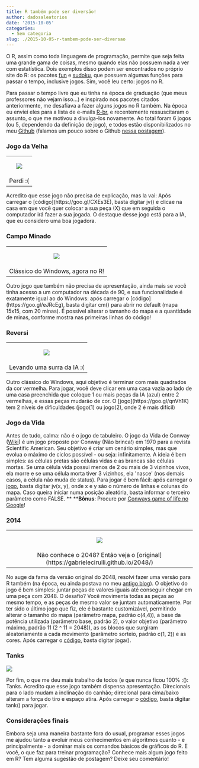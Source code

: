 ```yaml
---
title: R também pode ser diversão!
author: dadosaleatorios
date: '2015-10-05'
categories:
  - Sem categoria
slug: ./2015-10-05-r-tambem-pode-ser-diversao
---
```


O R, assim como toda linguagem de programação, permite que seja feita uma grande gama de coisas, mesmo quando elas não possuem nada a ver com estatística. Dois exemplos disso podem ser encontrados no próprio site do R: os pacotes [fun](https://cran.r-project.org/web/packages/fun/index.html) e [sudoku](https://cran.r-project.org/web/packages/sudoku/index.html), que possuem algumas funções para passar o tempo, inclusive jogos. Sim, você leu certo: jogos no R.

Para passar o tempo livre que eu tinha na época de graduação (que meus professores não vejam isso...) e inspirado nos pacotes citados anteriormente, me desafiava a fazer alguns jogos no R também. Na época eu enviei eles para a lista de e-mails [R-br](http://r-br.2285057.n4.nabble.com/), e recentemente ressuscitaram o assunto, o que me motivou a divulga-los novamente. Ao total foram 6 jogos (ou 5, dependendo da definição de jogo), e todos estão disponibilizados no meu [Github](https://github.com/rcoster/Rfun) (falamos um pouco sobre o Github [nessa postagem](http://www.dadosaleatorios.com.br/2014/05/usando-o-github-para-hospedar-codigos-r.html)).

### Jogo da Velha

<table cellpadding="0" align="center" style="margin-left:auto;margin-right:auto;text-align:center;" cellspacing="0" class="tr-caption-container" ><tbody ><tr >
<td style="text-align:center;" >

![](https://dadosaleatorios.files.wordpress.com/2015/10/fb719-jv.png)

</td></tr><tr >
<td style="text-align:center;" class="tr-caption" >Perdi :(
</td></tr></tbody></table>
Acredito que esse jogo não precisa de explicação, mas la vai: Após carregar o [código](https://goo.gl/CXEs3E), basta digitar jv() e clicae na casa em que você quer colocar a sua peça (X) que em seguida o computador irá fazer a sua jogada. O destaque desse jogo está para a IA, que eu considero uma boa jogadora.

### Campo Minado

<table cellpadding="0" align="center" style="margin-left:auto;margin-right:auto;text-align:center;" cellspacing="0" class="tr-caption-container" ><tbody ><tr >
<td style="text-align:center;" >

![](https://dadosaleatorios.files.wordpress.com/2015/10/fc810-cm.png)

</td></tr><tr >
<td style="text-align:center;" class="tr-caption" >Clássico do Windows, agora no R!
</td></tr></tbody></table>Outro jogo que também não precisa de apresentação, ainda mais se você tinha acesso a um computador na década de 90, e sua funcionalidade é exatamente igual ao do Windows: após carregar o [código](https://goo.gl/eJRcEg), basta digitar cm() para abrir no default (mapa 15x15, com 20 minas). É possível alterar o tamanho do mapa e a quantidade de minas, conforme mostra nas primeiras linhas do código!

### Reversi

<table cellpadding="0" align="center" style="margin-left:auto;margin-right:auto;text-align:center;" cellspacing="0" class="tr-caption-container" ><tbody ><tr >
<td style="text-align:center;" >

![](https://dadosaleatorios.files.wordpress.com/2015/10/24976-rev.png)

</td></tr><tr >
<td style="text-align:center;" class="tr-caption" >Levando uma surra da IA :(
</td></tr></tbody></table>Outro clássico do Windows, aqui  objetivo é terminar com mais quadrados da cor vermelha. Para jogar, você deve clicar em uma casa vazia ao lado de uma casa preenchida que coloque 1 ou mais peças da IA (azul) entre 2 vermelhas, e essas peças mudarão de cor. O [jogo](https://goo.gl/qnVh1K) tem 2 níveis de dificuldades (jogo(1) ou jogo(2), onde 2 é mais difícil)

### Jogo da Vida

Antes de tudo, calma: não é o jogo de tabuleiro. O jogo da Vida de Conway ([Wiki](https://pt.wikipedia.org/wiki/Jogo_da_vida)) é um jogo proposto por Conway (Não brinca!) em 1970 para a revista Scientific American. Seu objetivo é criar um cenário simples, mas que evolua o máximo de ciclos possível - ou seja: infinitamente. A ideia é bem simples: as células pretas são células vidas e as brancas são células mortas. Se uma célula vida possui menos de 2 ou mais de 3 vizinhos vivos, ela morre e se uma célula morta tiver 3 vizinhos, ela 'nasce' (nos demais casos, a célula não muda de status). Para jogar é bem fácil: após carregar o [jogo](https://goo.gl/iaS4Fd), basta digitar jv(x, y), onde x e y são o número de linhas e colunas do mapa. Caso queira iniciar numa posição aleatória, basta informar o terceiro parâmetro como FALSE.
**
****Bônus**: Procure por [Conways game of life no Google](https://goo.gl/TPzyK3)!

### 2014

<table cellpadding="0" align="center" style="margin-left:auto;margin-right:auto;text-align:center;" cellspacing="0" class="tr-caption-container" ><tbody ><tr >
<td style="text-align:center;" >

![](https://dadosaleatorios.files.wordpress.com/2015/10/bd98e-2048.png)

</td></tr><tr >
<td style="text-align:center;" class="tr-caption" >Não conhece o 2048? Então veja o [original](https://gabrielecirulli.github.io/2048/)
</td></tr></tbody></table>

No auge da fama da versão original do 2048, resolvi fazer uma versão para R também (na época, eu ainda postava no meu [antigo blog](http://rcoster.blogspot.com.br/2014/03/2048-para-r.html)). O objetivo do jogo é bem simples: juntar peças de valores iguais até conseguir chegar em uma peça com 2048. O desafio? Você movimenta todas as peças ao mesmo tempo, e as peças de mesmo valor se juntam automaticamente. Por ter sido o último jogo que fiz, ele é bastante customizável, permitindo alterar o tamanho do mapa (parâmetro mapa, padrão c(4,4)), a base da potência utilizada (parâmetro base, padrão 2), o valor objetivo (parâmetro máximo, padrão 11 (2 ^ 11 = 2048)), as os blocos que surgiram aleatoriamente a cada movimento (parâmetro sorteio, padrão c(1, 2)) e as cores. Após carregar o [código](https://goo.gl/CGMfp9), basta digitar joga().

### Tanks

![](https://dadosaleatorios.files.wordpress.com/2015/10/ec6c1-tanks.png)

Por fim, o que me deu mais trabalho de todos (e que nunca ficou 100% :(): Tanks. Acredito que esse jogo também dispensa apresentação. Direcionais para o lado mudam a inclinação do canhão; direcional para cima/baixo alteram a força do tiro e espaço atira. Após carregar o [código](https://goo.gl/ge6ilt), basta digitar tank() para jogar.

### Considerações finais

Embora seja uma maneira bastante fora do usual, programar esses jogos me ajudou tanto a evoluir meus conhecimentos em algoritmos quanto - e principalmente - a dominar mais os comandos básicos de gráficos do R. E você, o que faz para treinar programação? Conhece mais algum jogo feito em R? Tem alguma sugestão de postagem? Deixe seu comentário!

